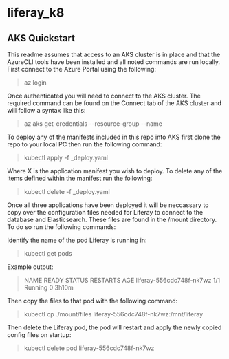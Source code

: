 # liferay_k8

## AKS Quickstart
This readme assumes that access to an AKS cluster is in place and that the AzureCLI tools have been installed and all noted commands are run locally.  First connect to the Azure Portal using the following:

> az login

Once authenticated you will need to connect to the AKS cluster.  The required command can be found on the Connect tab of the AKS cluster and will follow a syntax like this:

> az aks get-credentials --resource-group <resourcegroup> --name <clustername>

To deploy any of the manifests included in this repo into AKS first clone the repo to your local PC then run the following command:

> kubectl apply -f <X>_deploy.yaml
  
Where X is the application manifest you wish to deploy.  To delete any of the items defined within the manifest run the following:
  
> kubectl delete -f <X>_deploy.yaml
  
Once all three applications have been deployed it will be neccassary to copy over the configuration files needed for Liferay to connect to the database and Elasticsearch.  These files are found in the /mount directory.  To do so run the following commands:
  
Identify the name of the pod Liferay is running in:
> kubectl get pods

Example output:
> NAME                       READY   STATUS    RESTARTS   AGE
> liferay-556cdc748f-nk7wz   1/1     Running   0          3h10m

Then copy the files to that pod with the following command:
> kubectl cp ./mount/files liferay-556cdc748f-nk7wz:/mnt/liferay
  
Then delete the Liferay pod, the pod will restart and apply the newly copied config files on startup:
> kubectl delete pod liferay-556cdc748f-nk7wz
